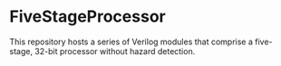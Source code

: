 # FiveStageProcessor
This repository hosts a series of Verilog modules that comprise a five-stage, 32-bit processor without hazard detection.
